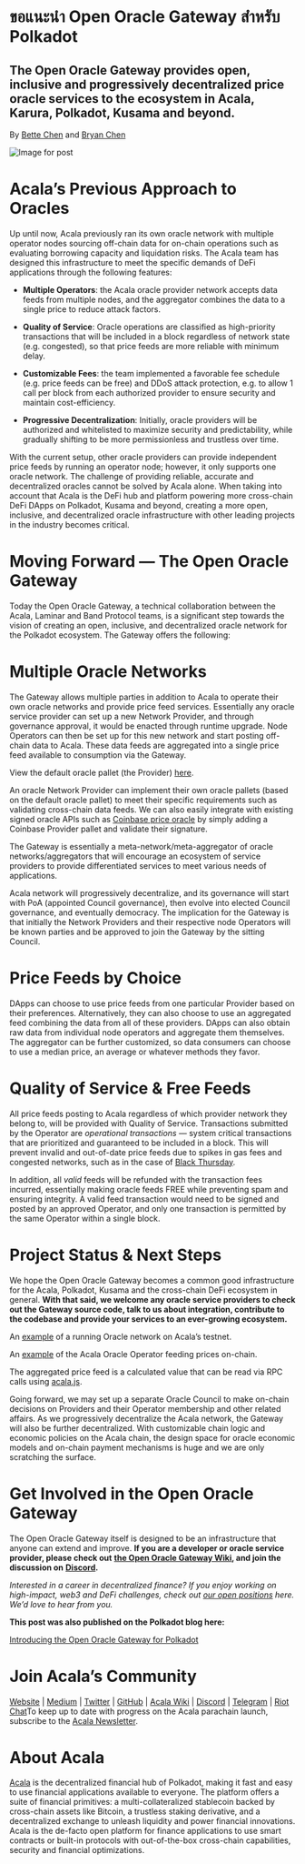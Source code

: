 # ขอแนะนำ Open Oracle Gateway สำหรับ Polkadot

## The Open Oracle Gateway provides open, inclusive and progressively decentralized price oracle services to the ecosystem in Acala, Karura, Polkadot, Kusama and beyond.

By [Bette Chen](https://medium.com/u/8d475d21e811?source=post_page-----3554f7a4254e--------------------------------) and [Bryan Chen](https://medium.com/u/241f963260c9?source=post_page-----3554f7a4254e--------------------------------)

![Image for post](https://miro.medium.com/max/1600/0*oEYR17rjpn2J6bQN)

# Acala’s Previous Approach to Oracles

Up until now, Acala previously ran its own oracle network with multiple operator nodes sourcing off-chain data for on-chain operations such as evaluating borrowing capacity and liquidation risks. The Acala team has designed this infrastructure to meet the specific demands of DeFi applications through the following features:

- **Multiple Operators**: the Acala oracle provider network accepts data feeds from multiple nodes, and the aggregator combines the data to a single price to reduce attack factors.

- **Quality of Service**: Oracle operations are classified as high-priority transactions that will be included in a block regardless of network state (e.g. congested), so that price feeds are more reliable with minimum delay.

- **Customizable Fees**: the team implemented a favorable fee schedule (e.g. price feeds can be free) and DDoS attack protection, e.g. to allow 1 call per block from each authorized provider to ensure security and maintain cost-efficiency.

- **Progressive Decentralization**: Initially, oracle providers will be authorized and whitelisted to maximize security and predictability, while gradually shifting to be more permissionless and trustless over time.

With the current setup, other oracle providers can provide independent price feeds by running an operator node; however, it only supports one oracle network. The challenge of providing reliable, accurate and decentralized oracles cannot be solved by Acala alone. When taking into account that Acala is the DeFi hub and platform powering more cross-chain DeFi DApps on Polkadot, Kusama and beyond, creating a more open, inclusive, and decentralized oracle infrastructure with other leading projects in the industry becomes critical.

# Moving Forward — The Open Oracle Gateway

Today the Open Oracle Gateway, a technical collaboration between the Acala, Laminar and Band Protocol teams, is a significant step towards the vision of creating an open, inclusive, and decentralized oracle network for the Polkadot ecosystem. The Gateway offers the following:

# Multiple Oracle Networks

The Gateway allows multiple parties in addition to Acala to operate their own oracle networks and provide price feed services. Essentially any oracle service provider can set up a new Network Provider, and through governance approval, it would be enacted through runtime upgrade. Node Operators can then be set up for this new network and start posting off-chain data to Acala. These data feeds are aggregated into a single price feed available to consumption via the Gateway.

View the default oracle pallet (the Provider) [here](https://github.com/open-web3-stack/open-runtime-module-library/tree/master/oracle).

An oracle Network Provider can implement their own oracle pallets (based on the default oracle pallet) to meet their specific requirements such as validating cross-chain data feeds. We can also easily integrate with existing signed oracle APIs such as [Coinbase price oracle](https://blog.coinbase.com/introducing-the-coinbase-price-oracle-6d1ee22c7068) by simply adding a Coinbase Provider pallet and validate their signature.

The Gateway is essentially a meta-network/meta-aggregator of oracle networks/aggregators that will encourage an ecosystem of service providers to provide differentiated services to meet various needs of applications.

Acala network will progressively decentralize, and its governance will start with PoA (appointed Council governance), then evolve into elected Council governance, and eventually democracy. The implication for the Gateway is that initially the Network Providers and their respective node Operators will be known parties and be approved to join the Gateway by the sitting Council.

# Price Feeds by Choice

DApps can choose to use price feeds from one particular Provider based on their preferences. Alternatively, they can also choose to use an aggregated feed combining the data from all of these providers. DApps can also obtain raw data from individual node operators and aggregate them themselves. The aggregator can be further customized, so data consumers can choose to use a median price, an average or whatever methods they favor.

# Quality of Service & Free Feeds

All price feeds posting to Acala regardless of which provider network they belong to, will be provided with Quality of Service. Transactions submitted by the Operator are _operational transactions_ — system critical transactions that are prioritized and guaranteed to be included in a block. This will prevent invalid and out-of-date price feeds due to spikes in gas fees and congested networks, such as in the case of [Black Thursday](https://medium.com/aave/crypto-black-thursday-the-good-the-bad-and-the-ugly-7f2acebf2b83).

In addition, all _valid_ feeds will be refunded with the transaction fees incurred, essentially making oracle feeds FREE while preventing spam and ensuring integrity. A valid feed transaction would need to be signed and posted by an approved Operator, and only one transaction is permitted by the same Operator within a single block.

# Project Status & Next Steps

We hope the Open Oracle Gateway becomes a common good infrastructure for the Acala, Polkadot, Kusama and the cross-chain DeFi ecosystem in general. **With that said, we welcome any oracle service providers to check out the Gateway source code, talk to us about integration, contribute to the codebase and provide your services to an ever-growing ecosystem.**

An [example](https://acala-testnet.subscan.io/runtime/OperatorMembershipAcala?version=606) of a running Oracle network on Acala’s testnet.

An [example](https://acala-testnet.subscan.io/account/5Fe3jZRbKes6aeuQ6HkcTvQeNhkkRPTXBwmNkuAPoimGEv45) of the Acala Oracle Operator feeding prices on-chain.

The aggregated price feed is a calculated value that can be read via RPC calls using [acala.js](https://github.com/AcalaNetwork/acala.js).

Going forward, we may set up a separate Oracle Council to make on-chain decisions on Providers and their Operator membership and other related affairs. As we progressively decentralize the Acala network, the Gateway will also be further decentralized. With customizable chain logic and economic policies on the Acala chain, the design space for oracle economic models and on-chain payment mechanisms is huge and we are only scratching the surface.

# Get Involved in the Open Oracle Gateway

The Open Oracle Gateway itself is designed to be an infrastructure that anyone can extend and improve. **If you are a developer or oracle service provider, please check out** [**the Open Oracle Gateway Wiki**](https://wiki.acala.network/learn/basics/oracle)**, and join the discussion on** [**Discord**](https://discord.gg/jYC5QeG)**.**

_Interested in a career in decentralized finance? If you enjoy working on high-impact, web3 and DeFi challenges, check out_ [_our open positions_](https://jobs.lever.co/acala/) _here. We’d love to hear from you._

**This post was also published on the Polkadot blog here:**

[Introducing the Open Oracle Gateway for Polkadot](https://medium.com/polkadot-network/introducing-the-open-oracle-gateway-for-polkadot-1cf2e1b71c92)

# Join Acala’s Community

[Website](https://acala.network/) | [Medium](https://medium.com/acalanetwork) | [Twitter](https://twitter.com/AcalaNetwork) | [GitHub](https://github.com/AcalaNetwork/Acala) | [Acala Wiki](https://github.com/AcalaNetwork/Acala/wiki) | [Discord](https://discord.gg/vdbFVCH) | [Telegram](https://t.me/acalaofficial) | [Riot Chat](https://riot.im/app/#/room/#acala:matrix.org)To keep up to date with progress on the Acala parachain launch, subscribe to the [Acala Newsletter](https://share.hsforms.com/1X9RxkXk-R62I0VNbATaDXw4h8qc).

# About Acala

[Acala](http://acala.network/) is the decentralized financial hub of Polkadot, making it fast and easy to use financial applications available to everyone. The platform offers a suite of financial primitives: a multi-collateralized stablecoin backed by cross-chain assets like Bitcoin, a trustless staking derivative, and a decentralized exchange to unleash liquidity and power financial innovations. Acala is the de-facto open platform for finance applications to use smart contracts or built-in protocols with out-of-the-box cross-chain capabilities, security and financial optimizations.
